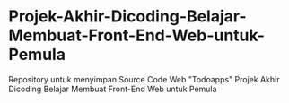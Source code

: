 # Projek-Akhir-Dicoding-Belajar-Membuat-Front-End-Web-untuk-Pemula
Repository untuk menyimpan Source Code Web "Todoapps" Projek Akhir Dicoding Belajar Membuat Front-End Web untuk Pemula
